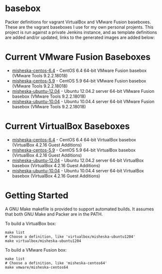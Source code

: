 basebox
=======

Packer definitions for vagrant VirtualBox and VMware Fusion baseboxes. 
These are the vagrant baseboxes I use for my own personal projents. 
This project is run against a private Jenkins instance, and as template
definitions are added and/or updated, links to the generated images are
added below:

Current VMware Fusion Baseboxes
===============================

* [misheska-centos-6.4](https://www.dropbox.com/s/z939ia4kurfuw6h/misheska-centos-6.4.box) - CentOS 6.4 64-bit VMware Fusion basebox (VMware Tools 9.2.2.18018)
* [misheska-centos-5.9](https://www.dropbox.com/s/j9y298amevw7sfh/misheska-centos-5.9.box) - CentOS 5.9 64-bit VMware Fusion basebox (VMware Tools 9.2.2.18018)
* [misheska-ubuntu-12.04](https://www.dropbox.com/s/z2pa3qvrgyl77k1/misheska-ubuntu-12.04.box) - Ubuntu 12.04.2 server 64-bit VMware Fusion basebox (VMware Tools 9.2.2.18018)
* [misheska-ubuntu-10.04](https://www.dropbox.com/s/1rl14o3u3b8y5ea/misheska-ubuntu-10.04.box) - Ubuntu 10.04.4 server 64-bit VMware Fusion basebox (VMware Tools 9.2.2.18018)

Current VirtualBox Baseboxes
============================

* [misheska-centos-6.4](https://www.dropbox.com/s/y42egyh9cqsge24/misheska-centos-6.4.box) - CentOS 6.4 64-bit VirtualBox basebox (VirtualBox 4.2.16 Guest Additions)
* [misheska-centos-5.9](https://www.dropbox.com/s/5wpk5mhy3ovs0av/misheska-centos-5.9.box) - CentOS 5.9 64-bit VirtualBox basebox (VirtualBox 4.2.16 Guest Additions)
* [misheska-ubuntu-12.04](https://www.dropbox.com/s/dauh3gn69dp1bfq/misheska-ubuntu-10.04.box) - Ubuntu 12.04.2 server 64-bit VirtualBox basebox (VirtualBox 4.2.16 Guest Additions)
* [misheska-ubuntu-10.04](https://www.dropbox.com/s/m47nubjupedduvh/misheska-ubuntu-12.04.box) - Ubuntu 10.04.4 server 64-bit VirtualBox basebox (VirtualBox 4.2.16 Guest Additions)

Getting Started
===============

A GNU Make makefile is provided to support automated builds.  It assumes
that both GNU Make and Packer are in the PATH.

To build a VirtualBox box:

    make list
    # Choose a definition, like 'virtualbox/misheska-ubuntu1204'
    make virtualbox/misheska-ubuntu1204

To build a VMware Fusion box:

    make list
    # Choose a definition, like 'misheska-centos64'
    make vmware/misheska-centos64
